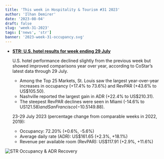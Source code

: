 ```yaml
---
title: 'This week in Hospitality & Tourism #31 2023'
author: 'Ilhan Demirer'
date: '2023-08-04'
draft: false
slug: 'week-31-2023'
tags: ['news', 'str']
banner: '2023-week-31-occupancy.svg'
---
```


- **[STR: U.S. hotel results for week ending 29 July](https://str.com/press-release/us-hotel-results-week-ending-29-july)**

  U.S. hotel performance declined slightly from the previous week but showed improved comparisons year over year, according to CoStar’s latest data through 29 July.

  - Among the Top 25 Markets, St. Louis saw the largest year-over-year increases in occupancy (+17.4% to 73.6%) and RevPAR (+43.6% to US$105.50).
  - Nashville reported the largest gain in ADR (+22.4% to US$210.31).
  - The steepest RevPAR declines were seen in Miami (-14.6% to US$121.58) and San Francisco (-10.5% to US$149.88).

  23-29 July 2023 (percentage change from comparable weeks in 2022, 2019):

  - Occupancy: 72.20% (+0.6%, -5.6%)
  - Average daily rate (ADR): US$161.65 (+2.3%, +18.1%)
  - Revenue per available room (RevPAR): US$117.91 (+2.9%, +11.6%)

![STR Occupancy & ADR Recovery](/images/blogimages/2023-week-31-occupancy.svg)

